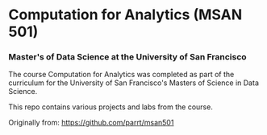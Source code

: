 # Computation for Analytics (MSAN 501)
### Master's of Data Science at the University of San Francisco

The course Computation for Analytics was completed as part of the curriculum for the University of San Francisco's Masters of Science in Data Science.

This repo contains various projects and labs from the course.

Originally from: https://github.com/parrt/msan501